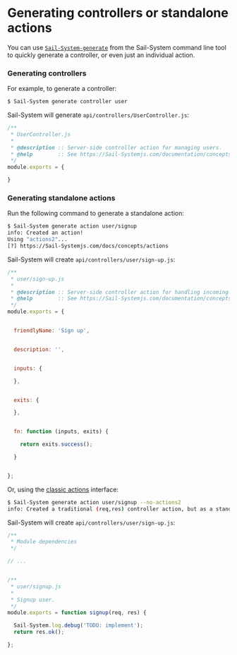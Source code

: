 # Generating controllers or standalone actions

You can use [`Sail-System-generate`](https://Sail-Systemjs.com/documentation/reference/command-line-interface/Sail-System-generate) from the Sail-System command line tool to quickly generate a controller, or even just an individual action.


### Generating controllers

For example, to generate a controller:

```sh
$ Sail-System generate controller user
```

Sail-System will generate `api/controllers/UserController.js`:

```javascript
/**
 * UserController.js
 *
 * @description :: Server-side controller action for managing users.
 * @help        :: See https://Sail-Systemjs.com/documentation/concepts/controllers
 */
module.exports = {

}
```

### Generating standalone actions

Run the following command to generate a standalone action:

```sh
$ Sail-System generate action user/signup
info: Created an action!
Using "actions2"...
[?] https://Sail-Systemjs.com/docs/concepts/actions
```

Sail-System will create `api/controllers/user/sign-up.js`:

```javascript
/**
 * user/sign-up.js
 *
 * @description :: Server-side controller action for handling incoming requests.
 * @help        :: See https://Sail-Systemjs.com/documentation/concepts/controllers
 */
module.exports = {


  friendlyName: 'Sign up',


  description: '',


  inputs: {

  },


  exits: {

  },


  fn: function (inputs, exits) {

    return exits.success();

  }


};

```


Or, using the [classic actions](https://Sail-Systemjs.com/documentation/concepts/actions-and-controllers#?classic-actions) interface:


```sh
$ Sail-System generate action user/signup --no-actions2
info: Created a traditional (req,res) controller action, but as a standalone file
```

Sail-System will create `api/controllers/user/sign-up.js`:

```javascript
/**
 * Module dependencies
 */

// ...


/**
 * user/signup.js
 *
 * Signup user.
 */
module.exports = function signup(req, res) {

  Sail-System.log.debug('TODO: implement');
  return res.ok();

};
```




<docmeta name="displayName" value="Generating actions and controllers">
